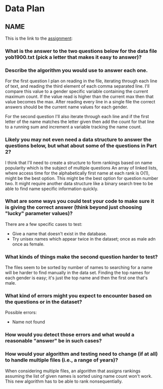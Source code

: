 # Data Plan
## NAME

This is the link to the [assignment](http://www.cs.duke.edu/courses/compsci307/current/assign/01_data/):


### What is the answer to the two questions below for the data file yob1900.txt (pick a letter that makes it easy to answer)? 

### Describe the algorithm you would use to answer each one.
For the first question I plan on reading in the file, iterating through each line of text, and reading the third element of each comma separated line.
I'll compare this value to a gender specific variable containing the current maximum count. If the value read is higher than the current max then that value becomes the max.
After reading every line in a single file the correct answers should be the current name values for each gender.

For the second question I'll also iterate through each line and if the first letter of the name matches the letter given then add 
the count for that line to a running sum and increment a variable tracking the name count.
### Likely you may not even need a data structure to answer the questions below, but what about some of the questions in Part 2?
I think that I'll need to create a structure to form rankings based on name popularity which is the subject of multiple questions
An array of linked lists, where access time for the alphabetically first name at each rank is O(1), might be the best option.
This might be the best option for question number two.
It might require another data structure like a binary search tree to be able to find name specific information quickly.

### What are some ways you could test your code to make sure it is giving the correct answer (think beyond just choosing "lucky" parameter values)?
There are a few specific cases to test:
* Give a name that doesn't exist in the database.
* Try unisex names which appear twice in the dataset; once as male adn once as female.

### What kinds of things make the second question harder to test?
The files seem to be sorted by number of names to searching for a name will be harder to find manually in the data set.
Finding the top names for each gender is easy; it's just the top name and then the first one that's male.

### What kind of errors might you expect to encounter based on the questions or in the dataset?
Possible errors:
* Name not found

### How would you detect those errors and what would a reasonable "answer" be in such cases?

### How would your algorithm and testing need to change (if at all) to handle multiple files (i.e., a range of years)?
When considering multiple files, an algorithm that assigns rankings assuming the list of given names is sorted using name
count won't work. This new algorithm has to be able to rank nonsequentially. 
